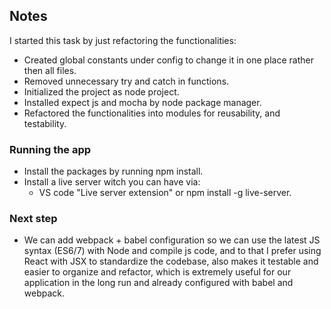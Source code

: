 ## Notes

I started this task by just refactoring the functionalities:
 * Created global constants under config to change it in one place rather then all files.
 * Removed unnecessary try and catch in functions.
 * Initialized the project as node project.
 * Installed expect js and mocha by node package manager.
 * Refactored the functionalities into modules for reusability, and testability.
 

 ### Running the app

  * Install the packages by running npm install.
  * Install a live server witch you can have via:
    * VS code "Live server extension" or npm install -g live-server.

 
  ### Next step

  * We can add webpack + babel configuration so we can use the latest JS syntax (ES6/7) with Node and compile js code, and to that I prefer using React with JSX to standardize the codebase, also makes it testable and easier to organize and refactor, which is extremely useful for our application in the long run and already configured with babel and webpack.
  
  
 
 

